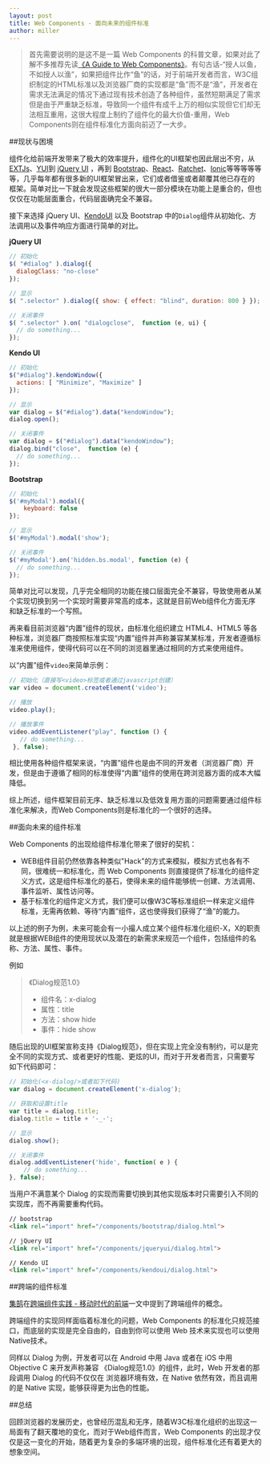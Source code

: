 ```yaml
---
layout: post
title: Web Components - 面向未来的组件标准
author: miller
---
```


> 首先需要说明的是这不是一篇 Web Components 的科普文章，如果对此了解不多推荐先读[《A Guide to Web Components》](http://css-tricks.com/modular-future-web-components/)。有句古话-“授人以鱼，不如授人以渔”，如果把组件比作“鱼”的话，对于前端开发者而言，W3C组织制定的HTML标准以及浏览器厂商的实现都是“鱼”而不是“渔”，开发者在需求无法满足的情况下通过现有技术创造了各种组件，虽然短期满足了需求但是由于严重缺乏标准，导致同一个组件有成千上万的相似实现但它们却无法相互重用，这很大程度上制约了组件化的最大价值-重用，Web Components则在组件标准化方面向前迈了一大步。

##现状与困境

组件化给前端开发带来了极大的效率提升，组件化的UI框架也因此层出不穷，从[EXTJs](http://extjs.com)、[YUI](https://yuilibrary.com/)到 [jQuery UI](http://jqueryui.com/) ，再到 [Bootstrap](http://getbootstrap.com/)、[React](http://facebook.github.io/react/)、[Ratchet](http://goratchet.com)、[Ionic](ionicframework.com)等等等等等等，几乎每年都有很多新的UI框架冒出来，它们或者借鉴或者颠覆其他已存在的框架。简单对比一下就会发现这些框架的很大一部分模块在功能上是重合的，但也仅仅在功能层面重合，代码层面确完全不兼容。

接下来选择 jQuery UI、[KendoUI](http://kendoui.com) 以及 Bootstrap 中的`Dialog`组件从初始化、方法调用以及事件响应方面进行简单的对比。

**jQuery UI**

```javascript
// 初始化
$( "#dialog" ).dialog({
  dialogClass: "no-close"
});

// 显示
$( ".selector" ).dialog({ show: { effect: "blind", duration: 800 } });

// 关闭事件
$( ".selector" ).on( "dialogclose",  function (e, ui) {
  // do something...
});
```

**Kendo UI**

```javascript
// 初始化
$("#dialog").kendoWindow({
  actions: [ "Minimize", "Maximize" ]
});

// 显示
var dialog = $("#dialog").data("kendoWindow");
dialog.open();

// 关闭事件
var dialog = $("#dialog").data("kendoWindow");
dialog.bind("close",  function (e) {
  // do something...
});
```

**Bootstrap**

```javascript
// 初始化
$('#myModal').modal({
    keyboard: false
});

// 显示
$('#myModal').modal('show');

// 关闭事件
$('#myModal').on('hidden.bs.modal', function (e) {
  // do something...
});
```

简单对比可以发现，几乎完全相同的功能在接口层面完全不兼容，导致使用者从某个实现切换到另一个实现时需要非常高的成本，这就是目前Web组件化方面无序和缺乏标准的一个写照。

再来看目前浏览器“内置”组件的现状，由标准化组织建立 HTML4、HTML5 等各种标准，浏览器厂商按照标准实现“内置”组件并声称兼容某某标准，开发者遵循标准来使用组件，使得代码可以在不同的浏览器里通过相同的方式来使用组件。

以“内置”组件`video`来简单示例：

```javascript
// 初始化（直接写<video>标签或者通过javascript创建）
var video = document.createElement('video');

// 播放
video.play();

// 播放事件
video.addEventListener("play", function () {
   // do something...
 }, false);

```
相比使用各种组件框架来说，“内置”组件也是由不同的开发者（浏览器厂商）开发，但是由于遵循了相同的标准使得“内置”组件的使用在跨浏览器方面的成本大幅降低。

综上所述，组件框架目前无序、缺乏标准以及低效复用方面的问题需要通过组件标准化来解决，而Web Components则是标准化的一个很好的选择。

##面向未来的组件标准

Web Components 的出现给组件标准化带来了很好的契机：

* WEB组件目前仍然依靠各种类似"Hack"的方式来模拟，模拟方式也各有不同，很难统一和标准化，而 Web Components 则直接提供了标准化的组件定义方式，这是组件标准化的基石，使得未来的组件能够统一创建、方法调用、事件监听、属性访问等。
* 基于标准化的组件定义方式，我们便可以像W3C等标准组织一样来定义组件标准，无需再依赖、等待“内置”组件，这也使得我们获得了“渔”的能力。

以上述的例子为例，未来可能会有一小撮人成立某个组件标准化组织-X，X的职责就是根据WEB组件的使用现状以及潜在的新需求来规范一个组件，包括组件的名称、方法、属性、事件。

例如

> 《Dialog规范1.0》
> * 组件名：x-dialog
> * 属性：title 
> * 方法：show hide
> * 事件：hide show

随后出现的UI框架宣称支持《Dialog规范》，但在实现上完全没有制约，可以是完全不同的实现方式、或者更好的性能、更炫的UI，而对于开发者而言，只需要写如下代码即可：

```javascript
// 初始化(<x-dialog/>或者如下代码)
var dialog = document.createElement('x-dialog');

// 获取和设置title
var title = dialog.title;
dialog.title = title + '-_-';

// 显示
dialog.show();

// 关闭事件
dialog.addEventListener('hide', function( e ) {
    // do something...
}, false);

```

当用户不满意某个 Dialog 的实现而需要切换到其他实现版本时只需要引入不同的实现库，而不再需要重构代码。

```html
// bootstrap
<link rel="import" href="/components/bootstrap/dialog.html">

// jQuery UI
<link rel="import" href="/components/jqueryui/dialog.html">

// Kendo UI
<link rel="import" href="/components/kendoui/dialog.html">
```

##跨端的组件标准

[集鹄](http://weibo.com/zswang)在[跨端组件实践 - 移动时代的前端](http://fex.baidu.com/blog/2014/05/light-component/)一文中提到了跨端组件的概念。

跨端组件的实现同样面临着标准化的问题，Web Components 的标准化只规范接口，而底层的实现是完全自由的，自由到你可以使用 Web 技术来实现也可以使用 Native技术。

同样以 Dialog 为例，开发者可以在 Android 中用 Java 或者在 iOS 中用 Objective C 来开发声称兼容 《Dialog规范1.0》的组件，此时，Web 开发者的那段调用 Dialog 的代码不仅仅在 浏览器环境有效，在 Native 依然有效，而且调用的是 Native 实现，能够获得更为出色的性能。


##总结

回顾浏览器的发展历史，也曾经历混乱和无序，随着W3C标准化组织的出现这一局面有了翻天覆地的变化，而对于Web组件而言，Web Components 的出现才仅仅是这一变化的开始，随着更为复杂的多端环境的出现，组件标准化还有着更大的想象空间。
